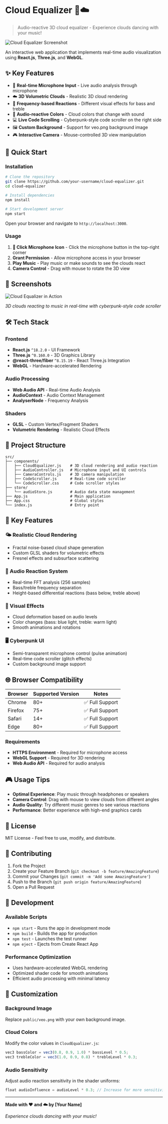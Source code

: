 # Cloud Equalizer 🎵☁️

> Audio-reactive 3D cloud equalizer - Experience clouds dancing with your music!

![Cloud Equalizer Screenshot](./screen.png)

An interactive web application that implements real-time audio visualization using **React.js**, **Three.js**, and **WebGL**.

## ✨ Key Features

- 🎤 **Real-time Microphone Input** - Live audio analysis through microphone
- ☁️ **3D Volumetric Clouds** - Realistic 3D cloud rendering
- 🎵 **Frequency-based Reactions** - Different visual effects for bass and treble
- 🌈 **Audio-reactive Colors** - Cloud colors that change with sound
- 💻 **Live Code Scrolling** - Cyberpunk-style code scroller on the right side
- 🖼️ **Custom Background** - Support for veo.png background image
- 🎮 **Interactive Camera** - Mouse-controlled 3D view manipulation

## 🚀 Quick Start

### Installation

```bash
# Clone the repository
git clone https://github.com/your-username/cloud-equalizer.git
cd cloud-equalizer

# Install dependencies
npm install

# Start development server
npm start
```

Open your browser and navigate to `http://localhost:3000`.

### Usage

1. **🎤 Click Microphone Icon** - Click the microphone button in the top-right corner
2. **Grant Permission** - Allow microphone access in your browser
3. **Play Music** - Play music or make sounds to see the clouds react
4. **Camera Control** - Drag with mouse to rotate the 3D view

## 🎨 Screenshots

![Cloud Equalizer in Action](./screen.png)

*3D clouds reacting to music in real-time with cyberpunk-style code scroller*

## 🛠️ Tech Stack

### Frontend
- **React.js** `^18.2.0` - UI Framework
- **Three.js** `^0.160.0` - 3D Graphics Library
- **@react-three/fiber** `^8.15.19` - React Three.js Integration
- **WebGL** - Hardware-accelerated Rendering

### Audio Processing
- **Web Audio API** - Real-time Audio Analysis
- **AudioContext** - Audio Context Management
- **AnalyserNode** - Frequency Analysis

### Shaders
- **GLSL** - Custom Vertex/Fragment Shaders
- **Volumetric Rendering** - Realistic Cloud Effects

## 📁 Project Structure

```
src/
├── components/
│   ├── CloudEqualizer.js    # 3D cloud rendering and audio reaction
│   ├── AudioController.js   # Microphone input and UI controls
│   ├── CameraControls.js    # 3D camera manipulation
│   ├── CodeScroller.js      # Real-time code scroller
│   └── CodeScroller.css     # Code scroller styles
├── store/
│   └── audioStore.js        # Audio data state management
├── App.js                   # Main application
├── App.css                  # Global styles
└── index.js                 # Entry point
```

## 🎯 Key Features

### 🌤️ Realistic Cloud Rendering
- Fractal noise-based cloud shape generation
- Custom GLSL shaders for volumetric effects
- Fresnel effects and subsurface scattering

### 🎵 Audio Reaction System
- Real-time FFT analysis (256 samples)
- Bass/treble frequency separation
- Height-based differential reactions (bass below, treble above)

### 💫 Visual Effects
- Cloud deformation based on audio levels
- Color changes (bass: blue light, treble: warm light)
- Smooth animations and rotations

### 🖥️ Cyberpunk UI
- Semi-transparent microphone control (pulse animation)
- Real-time code scroller (glitch effects)
- Custom background image support

## 🌐 Browser Compatibility

| Browser | Supported Version | Notes |
|---------|------------------|-------|
| Chrome | 80+ | ✅ Full Support |
| Firefox | 75+ | ✅ Full Support |
| Safari | 14+ | ✅ Full Support |
| Edge | 80+ | ✅ Full Support |

### Requirements
- **HTTPS Environment** - Required for microphone access
- **WebGL Support** - Required for 3D rendering
- **Web Audio API** - Required for audio analysis

## 🎮 Usage Tips

- **Optimal Experience**: Play music through headphones or speakers
- **Camera Control**: Drag with mouse to view clouds from different angles
- **Audio Quality**: Try different music genres to see various reactions
- **Performance**: Better experience with high-end graphics cards

## 📄 License

MIT License - Feel free to use, modify, and distribute.

## 🤝 Contributing

1. Fork the Project
2. Create your Feature Branch (`git checkout -b feature/AmazingFeature`)
3. Commit your Changes (`git commit -m 'Add some AmazingFeature'`)
4. Push to the Branch (`git push origin feature/AmazingFeature`)
5. Open a Pull Request

## 🔧 Development

### Available Scripts

- `npm start` - Runs the app in development mode
- `npm build` - Builds the app for production
- `npm test` - Launches the test runner
- `npm eject` - Ejects from Create React App

### Performance Optimization

- Uses hardware-accelerated WebGL rendering
- Optimized shader code for smooth animations
- Efficient audio processing with minimal latency

## 🎨 Customization

### Background Image
Replace `public/veo.png` with your own background image.

### Cloud Colors
Modify the color values in `CloudEqualizer.js`:
```javascript
vec3 bassColor = vec3(0.8, 0.9, 1.0) * bassLevel * 0.5;
vec3 trebleColor = vec3(1.0, 0.9, 0.8) * trebleLevel * 0.3;
```

### Audio Sensitivity
Adjust audio reaction sensitivity in the shader uniforms:
```javascript
float audioInfluence = audioLevel * 0.3; // Increase for more sensitivity
```

---

**Made with ❤️ and ☁️ by [Your Name]**

*Experience clouds dancing with your music!*